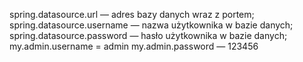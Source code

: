 spring.datasource.url — adres bazy danych wraz z portem;
spring.datasource.username — nazwa użytkownika w bazie danych;
spring.datasource.password — hasło użytkownika w bazie danych;
my.admin.username = admin
my.admin.password — 123456